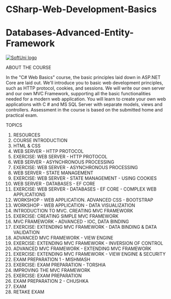 # CSharp-Web-Development-Basics

# Databases-Advanced-Entity-Framework


<a href="https://softuni.bg/trainings/courses" rel="Courses">  ![SoftUni logo][logo] <a/>

[logo]: http://innovationstarterbox.bg/wp-content/uploads/2016/05/Softuni_logo_trasparent.png "Logo Title Text 2"

ABOUT THE COURSE

In the "C# Web Basics" course, the basic principles laid down in ASP.NET Core are laid out. We'll introduce you to basic web development principles, such as HTTP protocol, cookies, and sessions. We will write our own server and our own MVC Framework, supporting all the basic functionalities needed for a modern web application. You will learn to create your own web applications with C # and MS SQL Server with separate models, views and controllers. Assessment in the course is based on the submitted home and practical exam.

 
TOPICS
1. RESOURCES</br>
2. COURSE INTRODUCTION</br>
3. HTML & CSS</br>
4. WEB SERVER - HTTP PROTOCOL</br>
5. EXERCISE: WEB SERVER - HTTP PROTOCОL</br>
6. WEB SERVER - ASYNCHRONOUS PROCESSING</br>
7. EXERCISE: WEB SERVER - ASYNCHRONOUS PROCESSING</br>
8. WEB SERVER - STATE MANAGEMENT</br>
9. EXERCISE: WEB SERVER - STATE MANAGEMENT - USING COOKIES</br>
10. WEB SERVER - DATABASES - EF CORE</br>
11. EXERCISE: WEB SERVER - DATABASES - EF CORE -  COMPLEX WEB APPLICATIONS</br>
12. WORKSHOP - WEB APPLICATION. ADVANCED CSS - BOOTSTRAP</br>
13. WORKSHOP - WEB APPLICATION - DATA VISUALIZATION</br>
14. INTRODUCTION TO MVC. CREATING MVC FRAMEWORK</br>
15. EXERCISE: CREATING SIMPLE MVC FRAMEWORK</br>
16. MVC FRAMEWORK - ADVANCED - IOC, DATA BINDING</br>
17. EXERCISE: EXTENDING MVC FRAMEWORK - DATA BINDING & DATA VALIDATION</br>
18. ADVANCED MVC FRAMEWORK - VIEW ENGINE</br>
19. EXERCISE: EXTENDING MVC FRAMEWORK - INVERSION OF CONTROL</br>
20. ADVANCED MVC FRAMEWORK - EXTENDING MVC FRAMEWORK</br>
21. EXERCISE: EXTENDING MVC FRAMEWORK - VIEW ENGINE & SECURITY</br>
22. EXAM PREPARATION 1 - MISHMASH</br>
23. EXERCISE: EXAM PREPARATION - TORSHIA</br>
24. IMPROVING THE MVC FRAMEWORK</br>
25. EXERCISE: EXAM PREPARATION</br>
26. EXAM PREPARATION 2 - CHUSHKA</br>
27. EXAM</br>
28. RETAKE EXAM</br>

 
 

